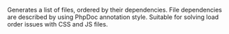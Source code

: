 Generates a list of files, ordered by their dependencies. File dependencies are described by using PhpDoc annotation style. Suitable for solving load order issues with CSS and JS files.